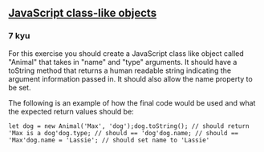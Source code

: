 <h2><a href=https://www.codewars.com/kata/513e1e47c600c93cef000001/train/javascript target="_blank">JavaScript class-like objects</a></h2><h3>7 kyu</h3><p>For this exercise you should create a JavaScript class like object called "Animal" that takes in "name" and "type" arguments. It should have a toString method that returns a human readable string indicating the argument information passed in. It should also allow the name property to be set. </p><p>The following is an example of how the final code would be used and what the expected return values should be:</p><pre><code class="language-javascript"><span class="cm-keyword">let</span> <span class="cm-def">dog</span> <span class="cm-operator">=</span> <span class="cm-keyword">new</span> <span class="cm-variable">Animal</span>(<span class="cm-string">'Max'</span>, <span class="cm-string">'dog'</span>);<span class="cm-variable">dog</span>.<span class="cm-property">toString</span>(); <span class="cm-comment">// should return 'Max is a dog'</span><span class="cm-variable">dog</span>.<span class="cm-property">type</span>; <span class="cm-comment">// should == 'dog'</span><span class="cm-variable">dog</span>.<span class="cm-property">name</span>; <span class="cm-comment">// should == 'Max'</span><span class="cm-variable">dog</span>.<span class="cm-property">name</span> <span class="cm-operator">=</span> <span class="cm-string">'Lassie'</span>; <span class="cm-comment">// should set name to 'Lassie'</span></code></pre>